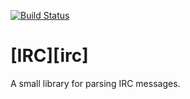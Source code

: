 [![Build Status](https://travis-ci.org/elliottt/hsirc.svg)](https://travis-ci.org/elliottt/hsirc)


[IRC][irc]
==========

A small library for parsing IRC messages.
